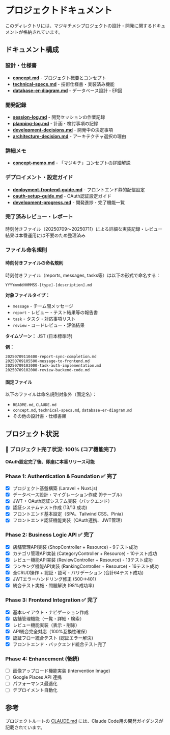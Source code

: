 # プロジェクトドキュメント

このディレクトリには、マジキチメシプロジェクトの設計・開発に関するドキュメントが格納されています。

## ドキュメント構成

### 設計・仕様書
- **[concept.md](./concept.md)** - プロジェクト概要とコンセプト
- **[technical-specs.md](./technical-specs.md)** - 技術仕様書・実装済み機能
- **[database-er-diagram.md](./database-er-diagram.md)** - データベース設計・ER図

### 開発記録
- **[session-log.md](./session-log.md)** - 開発セッションの作業記録
- **[planning-log.md](./planning-log.md)** - 計画・検討事項の記録
- **[development-decisions.md](./development-decisions.md)** - 開発中の決定事項
- **[architecture-decision.md](./architecture-decision.md)** - アーキテクチャ選択の理由

### 詳細メモ
- **[concept-memo.md](./concept-memo.md)** - 「マジキチ」コンセプトの詳細解説

### デプロイメント・設定ガイド
- **[deployment-frontend-guide.md](./deployment-frontend-guide.md)** - フロントエンド静的配信設定
- **[oauth-setup-guide.md](./oauth-setup-guide.md)** - OAuth認証設定ガイド
- **[development-progress.md](./development-progress.md)** - 開発進捗・完了機能一覧

### 完了済みレビュー・レポート
時刻付きファイル（20250709〜20250711）による詳細な実装記録・レビュー結果は本番運用には不要のため整理済み

### ファイル命名規則

#### 時刻付きファイルの命名規則
時刻付きファイル（reports, messages, tasks等）は以下の形式で命名する：

```
YYYYmmddHHMMSS-[type]-[description].md
```

**対象ファイルタイプ：**
- `message` - チーム間メッセージ
- `report` - レビュー・テスト結果等の報告書
- `task` - タスク・対応事項リスト
- `review` - コードレビュー・評価結果

**タイムゾーン：** JST (日本標準時)

**例：**
```
20250709110400-report-sync-completion.md
20250709105500-message-to-frontend.md
20250709103000-task-auth-implementation.md
20250709102000-review-backend-code.md
```

#### 固定ファイル
以下のファイルは命名規則対象外（固定名）：
- `README.md`, `CLAUDE.md`
- `concept.md`, `technical-specs.md`, `database-er-diagram.md`
- その他の設計書・仕様書類

## プロジェクト状況

### 🎯 プロジェクト完了状況: **100%** (コア機能完了)
**OAuth設定完了後、即座に本番リリース可能**

### Phase 1: Authentication & Foundation ✅ 完了
- [x] プロジェクト基盤構築 (Laravel + Nuxt.js)
- [x] データベース設計・マイグレーション作成 (9テーブル)
- [x] JWT + OAuth認証システム実装（バックエンド）
- [x] 認証システムテスト作成 (13/13 成功)
- [x] フロントエンド基本設定（SPA、Tailwind CSS、Pinia）
- [x] フロントエンド認証機能実装（OAuth連携、JWT管理）

### Phase 2: Business Logic API ✅ 完了  
- [x] 店舗管理API実装 (ShopController + Resource) - 9テスト成功
- [x] カテゴリ管理API実装 (CategoryController + Resource) - 10テスト成功
- [x] レビュー機能API実装 (ReviewController + Resource) - 13テスト成功
- [x] ランキング機能API実装 (RankingController + Resource) - 16テスト成功
- [x] 全CRUD操作 + 認証・認可・バリデーション (合計64テスト成功)
- [x] JWTエラーハンドリング修正 (500→401)
- [x] 統合テスト実施・問題解決 (98%成功率)

### Phase 3: Frontend Integration ✅ 完了
- [x] 基本レイアウト・ナビゲーション作成
- [x] 店舗管理機能（一覧・詳細・検索）
- [x] レビュー機能実装（表示・削除）
- [x] API統合完全対応（100%互換性確保）
- [x] 認証フロー統合テスト (認証エラー解決)
- [x] フロントエンド・バックエンド統合テスト完了

### Phase 4: Enhancement (後続)
- [ ] 画像アップロード機能実装 (Intervention Image)
- [ ] Google Places API 連携
- [ ] パフォーマンス最適化
- [ ] デプロイメント自動化

## 参考

プロジェクトルートの [CLAUDE.md](../CLAUDE.md) には、Claude Code用の開発ガイダンスが記載されています。